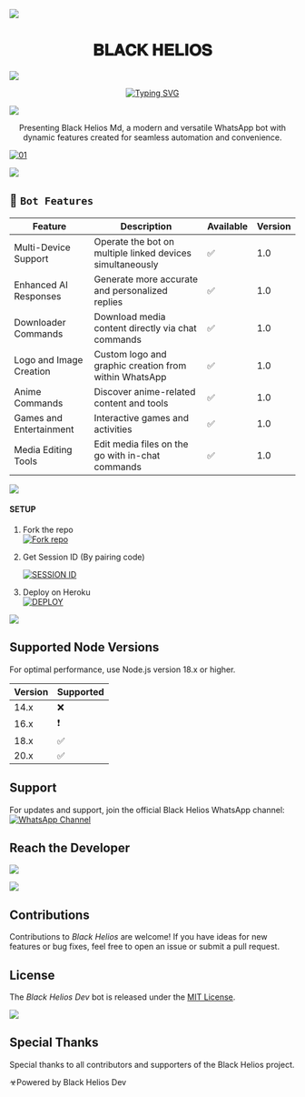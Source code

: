 <a><img src='https://i.imgur.com/LyHic3i.gif'/></a>
<h1 align="center"> 𝐁𝐋𝐀𝐂𝐊 𝐇𝐄𝐋𝐈𝐎𝐒 </h1>

<a><img src='https://i.imgur.com/LyHic3i.gif'/></a>
<p align="center">
<p align="center">
<a href="https://git.io/typing-svg">
  <img src="https://readme-typing-svg.demolab.com?font=EB+Garamond&weight=800&size=28&duration=4000&pause=1000&random=false&width=435&lines=+•★⃝+**BLACK-HELIOS-MD**+★⃝•;MULTI-DEVICE+WHATSAPP+BOT;BY+BLACK+HELIOS+DEV+🚀;RELEASED+DATE+7%2F9%2F2024+✨;EXPLORE+OUR+FEATURES;AND+**FORK+THE+REPO**+⭐" alt="Typing SVG" />
</a>

<a><img src='https://i.imgur.com/LyHic3i.gif'/></a>

<p align="center"> Presenting Black Helios Md, a modern and versatile WhatsApp bot with dynamic features created for seamless automation and convenience. </p>

<a href="https://ibb.co/N6NMDtn"><img src="https://telegra.ph/file/4d9e5af46fa726c8646f4.jpg" alt="01" border="0" /></a>

<a><img src='https://i.imgur.com/LyHic3i.gif'/></a>

## 🚀 `Bot Features`

| Feature                          | Description                                             | Available    | Version    |
| ---------------------------------| ------------------------------------------------------- | ------------ | ---------- |
| Multi-Device Support             | Operate the bot on multiple linked devices simultaneously      | ✅           | 1.0        |
| Enhanced AI Responses            | Generate more accurate and personalized replies         | ✅           | 1.0        |
| Downloader Commands              | Download media content directly via chat commands       | ✅           | 1.0        |
| Logo and Image Creation          | Custom logo and graphic creation from within WhatsApp   | ✅           | 1.0        |
| Anime Commands                   | Discover anime-related content and tools                | ✅           | 1.0        |
| Games and Entertainment          | Interactive games and activities                       | ✅           | 1.0        |
| Media Editing Tools              | Edit media files on the go with in-chat commands        | ✅           | 1.0        |

<a><img src='https://i.imgur.com/LyHic3i.gif'/></a>

#### SETUP

1. Fork the repo
    <br>
<a href='https://github.com/blackheliosdev/Black_Helios-Md/fork' target="_blank"><img alt='Fork repo' src='https://img.shields.io/badge/Fork Repo-100000?style=for-the-badge&logo=scan&logoColor=white&labelColor=black&color=black'/></a>

2. Get Session ID (By pairing code)
   > 
     <a href='[https://blackhelios-pair.onrender.com/pair](https://black-helios-dev.onrender.com/)' target="_blank"><img alt='SESSION ID' src='https://img.shields.io/badge/Session_id-100000?style=for-the-badge&logo=scan&logoColor=white&labelColor=black&color=black'/></a>

3. Deploy on Heroku
    <br>
<a href='https://dashboard.heroku.com/new?template=https://github.com/blackheliosdev/Black_Helios-Md' target="_blank"><img alt='DEPLOY' src='https://img.shields.io/badge/DEPLOY-100000?style=for-the-badge&logo=scan&logoColor=white&labelColor=black&color=black'/></a>

<a><img src='https://i.imgur.com/LyHic3i.gif'/></a>

## Supported Node Versions

For optimal performance, use Node.js version 18.x or higher.

| Version | Supported          |
| ------- | ------------------ |
| 14.x    | ❌                 |
| 16.x    | ❗                |
| 18.x    | ✅                |
| 20.x    | ✅                |

## Support
For updates and support, join the official Black Helios WhatsApp channel:
<a href="https://whatsapp.com/channel/0029Vafxn8UAzNc2X8jUlL2w" target="_blank">
    <img alt="WhatsApp Channel" src="https://img.shields.io/badge/WhatsApp Support Channel-25D366?style=for-the-badge&logo=whatsapp&logoColor=white" />
</a>

## Reach the Developer
<a href="https://wa.me/2348094718285">
    <img src="https://img.shields.io/badge/WhatsApp-25D366?style=for-the-badge&logo=whatsapp&logoColor=white" />
</a>

<a><img src='https://i.imgur.com/LyHic3i.gif'/></a>

## Contributions

Contributions to *Black Helios* are welcome! If you have ideas for new features or bug fixes, feel free to open an issue or submit a pull request.

## License

The *Black Helios Dev* bot is released under the [MIT License](https://opensource.org/licenses/MIT).

<a><img src='https://i.imgur.com/LyHic3i.gif'/></a>

## Special Thanks
Special thanks to all contributors and supporters of the Black Helios project.

☣Powered by Black Helios Dev
